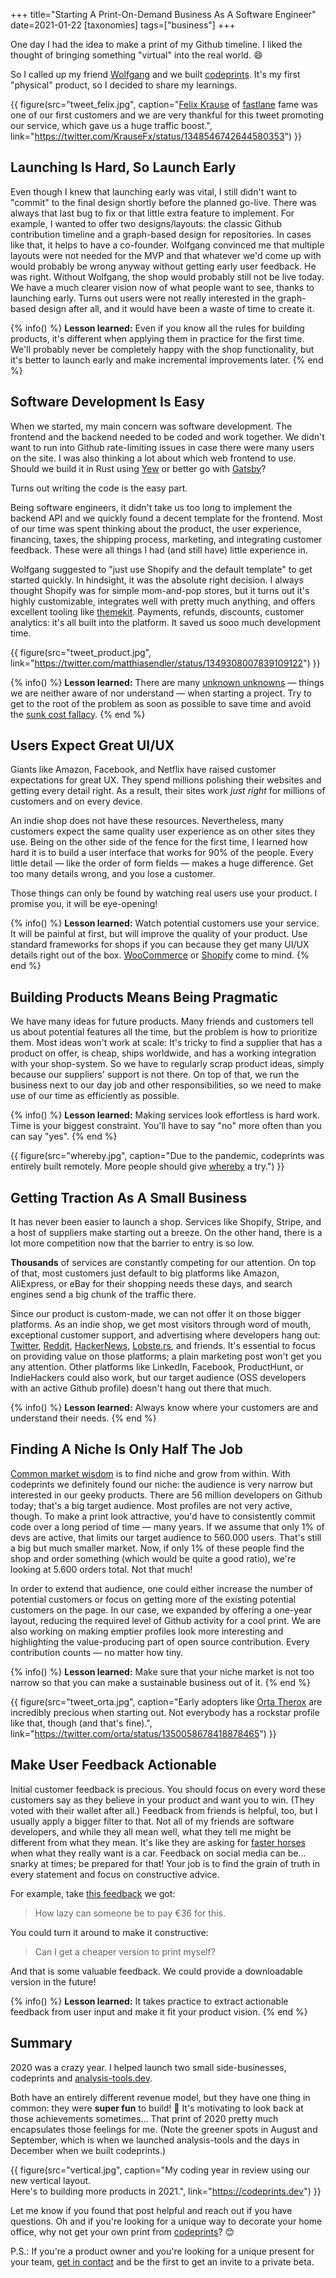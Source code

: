 +++
title="Starting A Print-On-Demand Business As A Software Engineer"
date=2021-01-22
[taxonomies]
tags=["business"]
+++

One day I had the idea to make a print of my Github timeline.
I liked the thought of bringing something "virtual" into the real world. 😄

So I called up my friend [Wolfgang](https://twitter.com/schafele) and we built [codeprints](https://codeprints.dev).
It's my first "physical" product, so I decided to share my learnings.

{{ figure(src="tweet_felix.jpg", caption="[Felix Krause](https://krausefx.com/) of [fastlane](https://fastlane.tools/) fame was one
of our first customers and we are very thankful for this tweet promoting our
service, which gave us a huge traffic boost.", link="https://twitter.com/KrauseFx/status/1348546742644580353") }}

## Launching Is Hard, So Launch Early

Even though I knew that launching early was vital, I still didn't want to
"commit" to the final design shortly before the planned go-live. There was always that last bug to fix or that little extra feature to implement.
For example, I wanted to offer two designs/layouts: the classic Github contribution timeline and a graph-based design for repositories.
In cases like that, it helps to have a co-founder.
Wolfgang convinced me that multiple layouts were not needed for the MVP and that whatever we'd come up with would probably be wrong anyway without getting early user feedback.
He was right. Without Wolfgang, the shop would probably still not be live today.
We have a much clearer vision now of what people want to see, thanks to launching early. Turns out users were not really interested in the graph-based design after all, and it would have been a waste of time to create it.

{% info() %}
**Lesson learned:**
Even if you know all the rules for building products, it's
different when applying them in practice for the first time. We'll probably
never be completely happy with the shop functionality, but it's better to launch
early and make incremental improvements later.
{% end %}

## Software Development Is Easy

When we started, my main concern was software development. The frontend and the
backend needed to be coded and work together. We didn't want to run into Github rate-limiting issues in case there were many users on the site. I was also
thinking a lot about which web frontend to use. Should we build it in Rust using
[Yew](https://github.com/yewstack/yew) or better go with [Gatsby](https://www.gatsbyjs.com/)?

Turns out writing the code is the easy part.

Being software engineers, it didn't take us too long to implement the backend
API and we quickly found a decent template for the frontend. Most of our time
was spent thinking about the product, the user experience,
financing, taxes, the shipping process, marketing, and
integrating customer feedback.
These were all things I had (and still have) little experience in.

Wolfgang suggested to "just use Shopify and the default template" to get started
quickly. In hindsight, it was the absolute right decision. I always thought
Shopify was for simple mom-and-pop stores, but it turns out it's highly
customizable, integrates well with pretty much anything, and offers excellent tooling
like [themekit](https://shopify.github.io/themekit/). Payments, refunds,
discounts, customer analytics: it's all built into the platform. It
saved us sooo much development time.

{{ figure(src="tweet_product.jpg", link="https://twitter.com/matthiasendler/status/1349308007839109122") }}

{% info() %}
**Lesson learned:**
There are many [unknown
unknowns](https://medium.com/datadriveninvestor/known-knowns-unknown-knowns-and-unknown-unknowns-b35013fb350d)
&mdash; things we are neither aware of nor understand &mdash; when starting a project.
Try to get to the root of the problem as soon as possible to save time and avoid
the [sunk cost fallacy](https://en.wikipedia.org/wiki/Sunk_cost).
{% end %}

## Users Expect Great UI/UX

Giants like Amazon, Facebook, and Netflix have raised customer
expectations for great UX. They spend millions polishing their websites and getting every detail right. As a result, their sites work _just right_ for millions of customers and on every device.

An indie shop does not have these resources. Nevertheless, many customers expect the same quality user experience as on other sites they use.
Being on the other side of the fence for the first time, I learned how hard it
is to build a user interface that works for 90% of the people. Every little
detail &mdash; like the order of form fields &mdash; makes a huge difference. Get too
many details wrong, and you lose a customer.

Those things can only be found by watching real users use your product. I promise you, it will be eye-opening!

{% info() %}
**Lesson learned:**
Watch potential customers use your service. It will be
painful at first, but will improve the quality of your product. Use standard
frameworks for shops if you can because they get many UI/UX details
right out of the box. [WooCommerce](https://woocommerce.com/) or
[Shopify](https://www.shopify.com/) come to mind.
{% end %}

## Building Products Means Being Pragmatic

We have many ideas for future products. Many friends and customers tell us about
potential features all the time, but the problem is how to prioritize them.
Most ideas won't work at scale: It's tricky to find a supplier that has a
product on offer, is cheap, ships worldwide, and has a working integration with
your shop-system. So we have to regularly scrap product ideas, simply
because our suppliers' support is not there. On top of that, we run the
business next to our day job and other
responsibilities, so we need to make use of our time as efficiently as possible.

{% info() %}
**Lesson learned:**
Making services look effortless is hard work. Time is your biggest constraint.
You'll have to say "no" more often than you can say "yes".
{% end %}

{{ figure(src="whereby.jpg", caption="Due to the pandemic, codeprints was
entirely built remotely. More people should give [whereby](https://whereby.com/)
a try.") }}

## Getting Traction As A Small Business

It has never been easier to launch a shop. Services like Shopify, Stripe, and a
host of suppliers make starting out a breeze. On the other hand, there is a lot
more competition now that the barrier to entry is so low.

**Thousands** of services are constantly competing for our attention. On top of
that, most customers just default to big platforms like Amazon, AliExpress, or eBay
for their shopping needs these days, and search engines send a big chunk of the traffic there.

Since our product is custom-made, we can not offer it on those bigger platforms.
As an indie shop, we get most visitors through word of mouth, exceptional
customer support, and advertising where developers hang out:
[Twitter](https://twitter.com/KrauseFx/status/1348546742644580353), [Reddit](https://www.reddit.com/r/github/comments/kvvd3j/i_just_got_my_github_contribution_wall_art_from/), [HackerNews](https://news.ycombinator.com/item?id=25749287), [Lobste.rs](https://lobste.rs/s/b5fbw8/create_personal_prints_from_your_github), and friends. It's essential to focus on
providing value on those platforms; a plain marketing post won't get you any attention. Other
platforms like LinkedIn, Facebook, ProductHunt, or IndieHackers could also work, but our target audience (OSS developers with an active Github profile) doesn't
hang out there that much.

{% info() %}
**Lesson learned:** Always know where your customers are and understand their needs.
{% end %}

## Finding A Niche Is Only Half The Job

[Common market wisdom](https://www.reddit.com/r/startups/comments/53fynp/niche_market_and_peter_thiels_monopoly_theory/) is to find niche and grow from within. With codeprints we definitely found our niche: the audience is very
narrow but interested in our geeky products. There are 56 million developers on
Github today; that's a big target audience. Most profiles are not very active,
though. To make a print look attractive, you'd have to consistently commit
code over a long period of time &mdash; many years. If we assume that only 1% of
devs are active, that limits our target audience to 560.000 users. That's still
a big but much smaller market. Now, if only 1% of these people find the shop and
order something (which would be quite a good ratio), we're looking at 5.600
orders total. Not that much!

In order to extend that audience, one could either increase the number of
potential customers or focus on getting more of the existing potential customers
on the page.
In our case, we expanded by offering a one-year layout, reducing the
required level of Github activity for a cool print. We are also working on making
emptier profiles look more interesting and highlighting the value-producing part
of open source contribution. Every contribution counts &mdash; no matter how tiny.

{% info() %}
**Lesson learned:**
Make sure that your niche market is not too narrow so that you can make a sustainable business out of it.
{% end %}

{{ figure(src="tweet_orta.jpg", caption="Early adopters like [Orta
Therox](https://orta.io/) are incredibly precious when starting out. Not
everybody has a rockstar profile like that, though (and that's fine).",
link="https://twitter.com/orta/status/1350058678418878465") }}

## Make User Feedback Actionable

Initial customer feedback is precious. You should focus on every word these
customers say as they believe in your product and want you to win. (They voted
with their wallet after all.) Feedback from
friends is helpful, too, but I usually apply a bigger filter to that. Not all
of my friends are software developers, and while they all mean well, what they
tell me might be different from what they mean. It's like they
are asking for [faster
horses](https://hbr.org/2011/08/henry-ford-never-said-the-fast) when what they
really want is a car.
Feedback on social media can be... snarky at times; be prepared for that! Your job
is to find the grain of truth in every statement and focus on constructive
advice.

For example, take [this feedback](https://www.reddit.com/r/github/comments/kvvd3j/i_just_got_my_github_contribution_wall_art_from/gj1g015?utm_source=share&utm_medium=web2x&context=3) we got:

> How lazy can someone be to pay €36 for this.

You could turn it around to make it constructive:

> Can I get a cheaper version to print myself?

And that is some valuable feedback. We could provide a downloadable version in
the future!

{% info() %}
**Lesson learned:**
It takes practice to extract actionable feedback from user input and make it fit your product vision.
{% end %}

## Summary

2020 was a crazy year.
I helped launch two small side-businesses, codeprints and
[analysis-tools.dev](https://endler.dev/2020/sponsors/).

Both have an entirely different revenue model, but
they have one thing in common: they were **super fun** to build! 🤩
It's motivating to look back at those achievements sometimes...
That print of 2020 pretty much encapsulates those feelings for me.
(Note the greener spots in August and September, which is when we launched
analysis-tools and the days in December when we built codeprints.)

{{ figure(src="vertical.jpg", caption="My coding year in review using our new
vertical layout.<br />Here's to
building more products in 2021.", link="https://codeprints.dev") }}

Let me know if you found that post helpful and reach out if you have questions.
Oh and if you're looking for a unique way to decorate your home office, why not
get your own print from [codeprints](https://codeprints.dev)? 😊

P.S.: If you're a product owner and you're looking for a unique present for your
team, [get in contact](mailto:support@codeprints.dev?subject=codeprints%20for%20teams&body=Hi%20there) and be the first to get an invite to a private beta.
